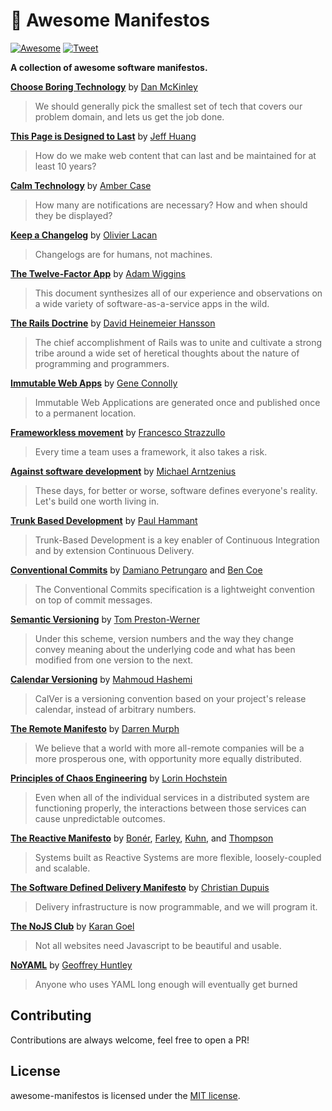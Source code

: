 # 📌 Awesome Manifestos

[![Awesome](https://awesome.re/badge-flat2.svg)](https://awesome.re) [![Tweet](https://img.shields.io/twitter/url/http/shields.io.svg?style=social)](https://twitter.com/intent/tweet?url=https%3A%2F%2Fgithub.com%2Fimsky%2Fawesome-manifestos&via=imskyco&text=Awesome%20Software%20Manifestos)

**A collection of awesome software manifestos.**

**[Choose Boring Technology](http://boringtechnology.club/)** by [Dan McKinley](https://mcfunley.com/)<br>
  > We should generally pick the smallest set of tech that covers our problem domain, and lets us get the job done.

**[This Page is Designed to Last](https://jeffhuang.com/designed_to_last/)** by [Jeff Huang](https://jeffhuang.com/)<br>
  > How do we make web content that can last and be maintained for at least 10 years?

**[Calm Technology](https://calmtech.com/)** by [Amber Case](https://www.caseorganic.com/)<br>
  > How many are notifications are necessary? How and when should they be displayed?

**[Keep a Changelog](https://keepachangelog.com)** by [Olivier Lacan](https://olivierlacan.com/)<br>
  > Changelogs are for humans, not machines.

**[The Twelve-Factor App](https://12factor.net/)** by [Adam Wiggins](https://adamwiggins.com/)<br>
  > This document synthesizes all of our experience and observations on a wide variety of software-as-a-service apps in the wild.

**[The Rails Doctrine](https://rubyonrails.org/doctrine/)** by [David Heinemeier Hansson](https://dhh.dk/)<br>
  > The chief accomplishment of Rails was to unite and cultivate a strong tribe around a wide set of heretical thoughts about the nature of programming and programmers.

**[Immutable Web Apps](https://immutablewebapps.org/)** by [Gene Connolly](https://twitter.com/geneconnolly)<br>
  > Immutable Web Applications are generated once and published once to a permanent location.

**[Frameworkless movement](https://www.frameworklessmovement.org/)** by [Francesco Strazzullo](https://www.francescostrazzullo.info/)<br>
  > Every time a team uses a framework, it also takes a risk.

**[Against software development](http://www.rntz.net/post/against-software-development.html)** by [Michael Arntzenius](http://www.rntz.net/)<br>
  > These days, for better or worse, software defines everyone's reality. Let's build one worth living in.

**[Trunk Based Development](https://trunkbaseddevelopment.com/)** by [Paul Hammant](https://paulhammant.com/)<br>
  > Trunk-Based Development is a key enabler of Continuous Integration and by extension Continuous Delivery.

**[Conventional Commits](https://www.conventionalcommits.org)** by [Damiano Petrungaro](https://www.damianopetrungaro.com/) and [Ben Coe](https://twitter.com/benjamincoe)<br>
  > The Conventional Commits specification is a lightweight convention on top of commit messages.

**[Semantic Versioning](https://semver.org/)** by [Tom Preston-Werner](https://tom.preston-werner.com/)<br>
  > Under this scheme, version numbers and the way they change convey meaning about the underlying code and what has been modified from one version to the next.

**[Calendar Versioning](https://calver.org/)** by [Mahmoud Hashemi](https://sedimental.org/)<br>
  > CalVer is a versioning convention based on your project's release calendar, instead of arbitrary numbers.

**[The Remote Manifesto](https://about.gitlab.com/company/culture/all-remote/)** by [Darren Murph](https://twitter.com/darrenmurph)<br>
  > We believe that a world with more all-remote companies will be a more prosperous one, with opportunity more equally distributed.

**[Principles of Chaos Engineering](https://principlesofchaos.org/)** by [Lorin Hochstein](http://lorinhochstein.org/)<br>
  > Even when all of the individual services in a distributed system are functioning properly, the interactions between those services can cause unpredictable outcomes.

**[The Reactive Manifesto](https://www.reactivemanifesto.org/)** by [Bonér](http://jonasboner.com/), [Farley](http://www.davefarley.net/), [Kuhn](https://rolandkuhn.com/), and [Thompson](https://twitter.com/mjpt777)<br>
  > Systems built as Reactive Systems are more flexible, loosely-coupled and scalable.

**[The Software Defined Delivery Manifesto](https://sdd-manifesto.org/)** by [Christian Dupuis](https://twitter.com/cdupuis)<br>
  > Delivery infrastructure is now programmable, and we will program it.

**[The NoJS Club](https://nojs.club/)** by [Karan Goel](https://goel.io/)<br>
  > Not all websites need Javascript to be beautiful and usable.

**[NoYAML](https://noyaml.com/)** by [Geoffrey Huntley](https://ghuntley.com/)<br>
  > Anyone who uses YAML long enough will eventually get burned

## Contributing

Contributions are always welcome, feel free to open a PR!

## License

awesome-manifestos is licensed under the [MIT license](./LICENSE).
